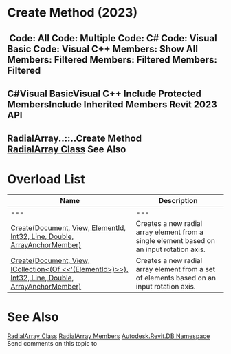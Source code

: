 # Create Method (2023)

﻿
 Code: All Code: Multiple Code: C# Code: Visual Basic Code: Visual C++  Members: Show All Members: Filtered Members: Filtered Members: Filtered   
---  
C#Visual BasicVisual C++
Include Protected MembersInclude Inherited Members
Revit 2023 API  
---  
RadialArray..::..Create Method   
[RadialArray Class](9264d95c-d206-a3c9-1759-b2eab38d3110.md "RadialArray Class") See Also  
---  
# Overload List
| Name | Description |
| --- | --- |
| --- | --- | --- |
| [Create(Document, View, ElementId, Int32, Line, Double, ArrayAnchorMember)](7c01712e-10c5-ac45-d6bd-4bdb44860723.md "Create Method \(Document, View, ElementId, Int32, Line, Double, ArrayAnchorMember\)") | Creates a new radial array element from a single element based on an input rotation axis. |
| [Create(Document, View, ICollection<(Of <<'(ElementId>)>>), Int32, Line, Double, ArrayAnchorMember)](0bd37bef-5d5a-f65e-c05b-e4ef78ff6cb7.md "Create Method \(Document, View, ICollection\(ElementId\), Int32, Line, Double, ArrayAnchorMember\)") | Creates a new radial array element from a set of elements based on an input rotation axis. |

# See Also
[RadialArray Class](9264d95c-d206-a3c9-1759-b2eab38d3110.md "RadialArray Class")
[RadialArray Members](f1dd684a-71a4-ceab-9d34-ff0d57244e5f.md "RadialArray Members")
[Autodesk.Revit.DB Namespace](87546ba7-461b-c646-cbb1-2cb8f5bff8b2.md "Autodesk.Revit.DB Namespace")
Send comments on this topic to 